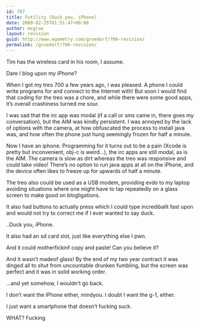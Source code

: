 ```yaml
---
id: 707
title: Futility (Duck you, iPhone)
date: 2009-02-25T01:51:47+00:00
author: mcgrue
layout: revision
guid: http://www.egometry.com/gruedorf/706-revision/
permalink: /gruedorf/706-revision/
---
```

Tim has the wireless card in his room, I assume.

Dare I blog upon my iPhone?

When I got my treo 700 a few years ago, I was pleased. A phone I could write programs for and connect to the Internet with! But soon I would find that coding for the treo was a chore, and while there were some good apps, it&#8217;s overall crashiness turned me sour.

I was sad that the irc app was modal (if a call or sms came in, there goes my conversation), but the AIM was kindly persistent. I was annoyed by the lack of options with the camera, at how obfuscated the process to install java was, and how often the phone just hung seemingly frozen for half a minute.

Now I have an iphone. Programming for it turns out to be a pain (Xcode is pretty but inconvenient, obj-c is weird&#8230;), the irc apps are still modal, as is the AIM. The camera is slow as dirt whereas the treo was responsive and could take video! There&#8217;s no option to run java apps at all on the iPhone, and the device often likes to freeze up for upwards of half a minute.

The treo also could be used as a USB modem, providing evdo to my laptop avoiding situations where one might have to tap repeatedly on a glass screen to make good on blogligations.

It also had buttons to actually press which I could type incrediballt fast upon and would not try to correct me if I ever wanted to say duck.

..Duck you, iPhone.

It also had an sd card slot, just like everything else I pwn. 

And it could motherfickinf copy and paste! Can you believe it?

And it wasn&#8217;t madeof glass! By the end of my two year contract it was dinged all to shut from uncountable drunken fumbling, but the screen was perfect and it was in solid working order.

&#8230;and yet somehow, I wouldn&#8217;t go back. 

I don&#8217;t want the iPhone either, mindyou. I doubt I want the g-1, either.

I just want a smartphone that doesn&#8217;t fucking suck.

WHAT? Fucking
